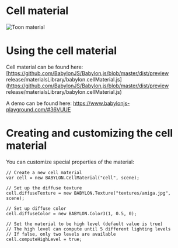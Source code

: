 # Cell material

![Toon material](/img/extensions/materials/toon.png)

# Using the cell material

Cell material can be found here: [https://github.com/BabylonJS/Babylon.js/blob/master/dist/preview release/materialsLibrary/babylon.cellMaterial.js](https://github.com/BabylonJS/Babylon.js/blob/master/dist/preview release/materialsLibrary/babylon.cellMaterial.js)

A demo can be found here:  https://www.babylonjs-playground.com/#36VUUE

# Creating and customizing the cell material

You can customize special properties of the material:

```
// Create a new cell material
var cell = new BABYLON.CellMaterial("cell", scene);

// Set up the diffuse texture
cell.diffuseTexture = new BABYLON.Texture("textures/amiga.jpg", scene);

// Set up diffuse color
cell.diffuseColor = new BABYLON.Color3(1, 0.5, 0);

// Set the material to be high level (default value is true)
// The high level can compute until 5 different lighting levels
// If false, only two levels are available
cell.computeHighLevel = true;
```
